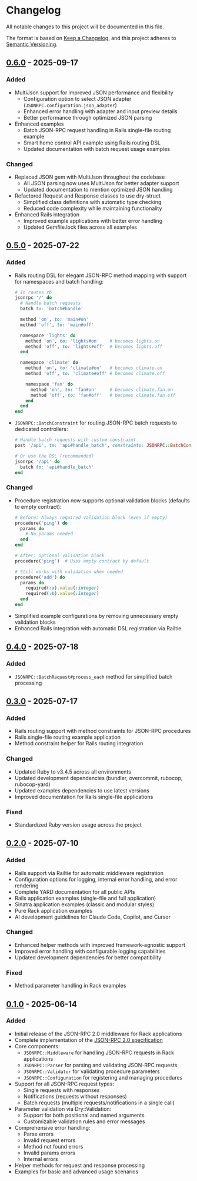 # Changelog

All notable changes to this project will be documented in this file.

The format is based on [Keep a Changelog](https://keepachangelog.com/en/1.0.0/),
and this project adheres to [Semantic Versioning](https://semver.org/spec/v2.0.0.html).

## [0.6.0] - 2025-09-17

### Added
- MultiJson support for improved JSON performance and flexibility
  - Configuration option to select JSON adapter (`JSONRPC.configuration.json_adapter`)
  - Enhanced error handling with adapter and input preview details
  - Better performance through optimized JSON parsing
- Enhanced examples
  - Batch JSON-RPC request handling in Rails single-file routing example
  - Smart home control API example using Rails routing DSL
  - Updated documentation with batch request usage examples

### Changed
- Replaced JSON gem with MultiJson throughout the codebase
  - All JSON parsing now uses MultiJson for better adapter support
  - Updated documentation to mention optimized JSON handling
- Refactored Request and Response classes to use dry-struct
  - Simplified class definitions with automatic type checking
  - Reduced code complexity while maintaining functionality
- Enhanced Rails integration
  - Improved example applications with better error handling
  - Updated Gemfile.lock files across all examples

## [0.5.0] - 2025-07-22

### Added
- Rails routing DSL for elegant JSON-RPC method mapping with support for namespaces and batch handling:
  ```ruby
  # In routes.rb
  jsonrpc '/' do
    # Handle batch requests
    batch to: 'batch#handle'

    method 'on', to: 'main#on'
    method 'off', to: 'main#off'

    namespace 'lights' do
      method 'on', to: 'lights#on'    # becomes lights.on
      method 'off', to: 'lights#off'  # becomes lights.off
    end

    namespace 'climate' do
      method 'on', to: 'climate#on'   # becomes climate.on
      method 'off', to: 'climate#off' # becomes climate.off

      namespace 'fan' do
        method 'on', to: 'fan#on'     # becomes climate.fan.on
        method 'off', to: 'fan#off'   # becomes climate.fan.off
      end
    end
  end
  ```
- `JSONRPC::BatchConstraint` for routing JSON-RPC batch requests to dedicated controllers:
  ```ruby
  # Handle batch requests with custom constraint
  post '/api', to: 'api#handle_batch', constraints: JSONRPC::BatchConstraint.new

  # Or use the DSL (recommended)
  jsonrpc '/api' do
    batch to: 'api#handle_batch'
  end
  ```

### Changed
- Procedure registration now supports optional validation blocks (defaults to empty contract):
  ```ruby
  # Before: Always required validation block (even if empty)
  procedure('ping') do
    params do
      # No params needed
    end
  end

  # After: Optional validation block
  procedure('ping')  # Uses empty contract by default

  # Still works with validation when needed
  procedure('add') do
    params do
      required(:a).value(:integer)
      required(:b).value(:integer)
    end
  end
  ```
- Simplified example configurations by removing unnecessary empty validation blocks
- Enhanced Rails integration with automatic DSL registration via Railtie

## [0.4.0] - 2025-07-18

### Added
- `JSONRPC::BatchRequest#process_each` method for simplified batch processing

## [0.3.0] - 2025-07-17

### Added
- Rails routing support with method constraints for JSON-RPC procedures
- Rails single-file routing example application
- Method constraint helper for Rails routing integration

### Changed
- Updated Ruby to v3.4.5 across all environments
- Updated development dependencies (bundler, overcommit, rubocop, rubocop-yard)
- Updated examples dependencies to use latest versions
- Improved documentation for Rails single-file applications

### Fixed
- Standardized Ruby version usage across the project

## [0.2.0] - 2025-07-10

### Added
- Rails support via Railtie for automatic middleware registration
- Configuration options for logging, internal error handling, and error rendering
- Complete YARD documentation for all public APIs
- Rails application examples (single-file and full application)
- Sinatra application examples (classic and modular styles)
- Pure Rack application examples
- AI development guidelines for Claude Code, Copilot, and Cursor

### Changed
- Enhanced helper methods with improved framework-agnostic support
- Improved error handling with configurable logging capabilities
- Updated development dependencies for better compatibility

### Fixed
- Method parameter handling in Rack examples

## [0.1.0] - 2025-06-14

### Added
- Initial release of the JSON-RPC 2.0 middleware for Rack applications
- Complete implementation of the [JSON-RPC 2.0 specification](https://www.jsonrpc.org/specification)
- Core components:
  - `JSONRPC::Middleware` for handling JSON-RPC requests in Rack applications
  - `JSONRPC::Parser` for parsing and validating JSON-RPC requests
  - `JSONRPC::Validator` for validating procedure parameters
  - `JSONRPC::Configuration` for registering and managing procedures
- Support for all JSON-RPC request types:
  - Single requests with responses
  - Notifications (requests without responses)
  - Batch requests (multiple requests/notifications in a single call)
- Parameter validation via Dry::Validation:
  - Support for both positional and named arguments
  - Customizable validation rules and error messages
- Comprehensive error handling:
  - Parse errors
  - Invalid request errors
  - Method not found errors
  - Invalid params errors
  - Internal errors
- Helper methods for request and response processing
- Examples for basic and advanced usage scenarios

[0.6.0]: https://github.com/wilsonsilva/jsonrpc-middleware/compare/v0.5.0...v0.6.0
[0.5.0]: https://github.com/wilsonsilva/jsonrpc-middleware/compare/v0.4.0...v0.5.0
[0.4.0]: https://github.com/wilsonsilva/jsonrpc-middleware/compare/v0.3.0...v0.4.0
[0.3.0]: https://github.com/wilsonsilva/jsonrpc-middleware/compare/v0.2.0...v0.3.0
[0.2.0]: https://github.com/wilsonsilva/jsonrpc-middleware/compare/v0.1.0...v0.2.0
[0.1.0]: https://github.com/wilsonsilva/jsonrpc-middleware/compare/745b5a...v0.1.0
